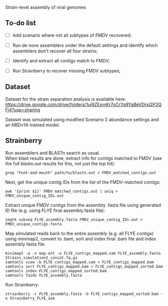 Strain-level assembly of viral genomes    

## To-do list  

- [ ] Add scenario where not all subtypes of FMDV recovered;
- [ ] Run de novo assemblers under the default settings and identify which assemblers don't recover all four strains;
- [ ] Identify and extract all contigs match to FMDV;  
- [ ] Run Strainberry to recover missing FMDV subtypes;


## Dataset  

Dataset for the strain separation analysis is available here: https://drive.google.com/drive/folders/1uj9ZExmKr7oCrYq9YaBeVDrsj2P2QFi4?usp=sharing  

Dataset was simulated using modified Scenario 2 abundance settings and an NBDv14-trained model.  

## Strainberry  

Run assemblers and BLASTn search as usual.  
When blast results are done, extract info for contigs matched to FMDV (use the full blastn.out results for this, not just the top hit):  
```
grep "Foot-and-mouth" path/to/blastn.out > FMDV_matched_contigs.out
```

Next, get the unique contig IDs from the list of the FMDV-matched contigs:  
```
awk '{print $1}' FMDV_matched_contigs.out | uniq > FMDV_unique_contig_IDs.out
```

Extract unique FMDV contigs from the assembly .fasta file using generated ID file (e.g. using FLYE final assembly.fasta file):  
```
seqtk subseq FLYE_assembly.fasta FMDV_unique_contig_IDs.out > FMDV_unique_contigs.fasta
```

Map simulated reads back to the entire assembly (e.g. all FLYE contigs) using minimap2, convert to .bam, sort and index final .bam file and index assembly fasta file:  
```
minimap2 -a -x map-ont -o FLYE_contigs_mapped.sam FLYE_assembly.fasta Strains_simulation2_concat.fq.gz
samtools view -b FLYE_contigs_mapped.sam > FLYE_contigs_mapped.bam
samtools sort FLYE_contigs_mapped.bam > FLYE_contigs_mapped_sorted.bam
samtools index FLYE_contigs_mapped_sorted.bam
samtools faidx FLYE_assembly.fasta
```

Run Strainberry:  
```
strainberry -r FLYE_assembly.fasta -b FLYE_contigs_mapped_sorted.bam -o Strainberry_FLYE_asm
```




